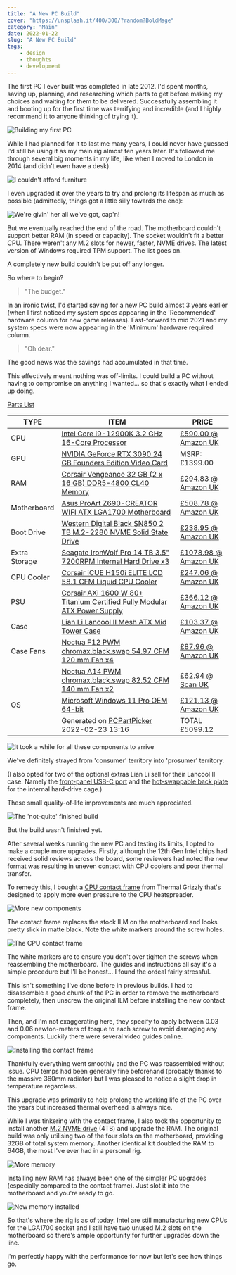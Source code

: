 ```yaml
---
title: "A New PC Build"
cover: "https://unsplash.it/400/300/?random?BoldMage"
category: "Main"
date: 2022-01-22
slug: "A New PC Build"
tags:
    - design
    - thoughts
    - development
---
```



The first PC I ever built was completed in late 2012. I'd spent months, saving up, planning, and researching which parts to get before making my choices and waiting for them to be delivered. Successfully assembling it and booting up for the first time was terrifying and incredible (and I highly recommend it to anyone thinking of trying it).

![Building my first PC](/2012-PC-Build.jpg)

While I had planned for it to last me many years, I could never have guessed I'd still be using it as my main rig almost ten years later. It's followed me through several big moments in my life, like when I moved to London in 2014 (and didn't even have a desk).

![I couldn't afford furniture](/2015-PC-Build.jpg)

I even upgraded it over the years to try and prolong its lifespan as much as possible (admittedly, things got a little silly towards the end):

![We're givin' her all we've got, cap'n!](/2021-PC-Build.jpg)

But we eventually reached the end of the road. The motherboard couldn't support better RAM (in speed or capacity). The socket wouldn't fit a better CPU. There weren't any M.2 slots for newer, faster, NVME drives. The latest version of Windows required TPM support. The list goes on.

A completely new build couldn't be put off any longer.

So where to begin?

> "The budget."

In an ironic twist, I'd started saving for a new PC build almost 3 years earlier (when I first noticed my system specs appearing in the 'Recommended' hardware column for new game releases). Fast-forward to mid 2021 and my system specs were now appearing in the 'Minimum' hardware required column.

> "Oh dear."

The good news was the savings had accumulated in that time.

This effectively meant nothing was off-limits. I could build a PC without having to compromise on anything I wanted... so that's exactly what I ended up doing.

<div class="note table">
    <a href="https://uk.pcpartpicker.com/list/rsGVY9">Parts List</a>
    <table class="pcpp-part-list">
    <thead>
        <tr>
        <th>TYPE</th>
        <th>ITEM</th>
        <th>PRICE</th>
        </tr>
    </thead>
    <tbody>
        <tr>
        <td class="pcpp-part-list-type">CPU</td>
        <td class="pcpp-part-list-item"><a href="https://uk.pcpartpicker.com/product/gGH7YJ/intel-core-i9-12900k-32-ghz-8-core-processor-bx8071512900k">Intel Core i9-12900K 3.2 GHz 16-Core Processor</a></td>
        <td class="pcpp-part-list-price">
            <a href="https://uk.pcpartpicker.com/product/gGH7YJ/intel-core-i9-12900k-32-ghz-8-core-processor-bx8071512900k">£590.00 @ Amazon UK</a>
        </td>
        </tr>
        <tr>
        <td class="pcpp-part-list-type">GPU</td>
        <td class="pcpp-part-list-item"><a href="https://uk.pcpartpicker.com/product/PFVG3C/nvidia-geforce-rtx-3090-24-gb-founders-edition-video-card-900-1g136-2510-000">NVIDIA GeForce RTX 3090 24 GB Founders Edition Video Card</a></td>
        <td class="pcpp-part-list-price">
            MSRP:
            £1399.00
        </td>
        </tr>
        <tr>
        <td class="pcpp-part-list-type">RAM</td>
        <td class="pcpp-part-list-item"><a href="https://uk.pcpartpicker.com/product/CMrRsY/corsair-vengeance-32-gb-2-x-16-gb-ddr5-4800-cl40-memory-cmk32gx5m2a4800c40">Corsair Vengeance 32 GB (2 x 16 GB) DDR5-4800 CL40 Memory</a></td>
        <td class="pcpp-part-list-price">
            <a href="https://uk.pcpartpicker.com/product/CMrRsY/corsair-vengeance-32-gb-2-x-16-gb-ddr5-4800-cl40-memory-cmk32gx5m2a4800c40">£294.83 @ Amazon UK</a>
        </td>
        </tr>
        <tr>
        <td class="pcpp-part-list-type">Motherboard</td>
        <td class="pcpp-part-list-item"><a href="https://uk.pcpartpicker.com/product/tPYmP6/asus-proart-z690-creator-wifi-atx-lga1700-motherboard-proart-z690-creator-wifi">Asus ProArt Z690-CREATOR WIFI ATX LGA1700 Motherboard</a></td>
        <td class="pcpp-part-list-price">
            <a href="https://uk.pcpartpicker.com/product/tPYmP6/asus-proart-z690-creator-wifi-atx-lga1700-motherboard-proart-z690-creator-wifi">£508.78 @ Amazon UK</a>
        </td>
        </tr>
        <tr>
        <td class="pcpp-part-list-type">Boot Drive</td>
        <td class="pcpp-part-list-item"><a href="https://uk.pcpartpicker.com/product/6LGnTW/western-digital-black-sn850-2-tb-m2-2280-nvme-solid-state-drive-wds200t1x0e">Western Digital Black SN850 2 TB M.2-2280 NVME Solid State Drive</a></td>
        <td class="pcpp-part-list-price">
            <a href="https://uk.pcpartpicker.com/product/6LGnTW/western-digital-black-sn850-2-tb-m2-2280-nvme-solid-state-drive-wds200t1x0e">£238.95 @ Amazon UK</a>
        </td>
        </tr>
        <tr>
        <td class="pcpp-part-list-type">Extra Storage</td>
        <td class="pcpp-part-list-item"><a href="https://uk.pcpartpicker.com/product/t7BTwP/seagate-ironwolf-pro-14tb-35-7200rpm-internal-hard-drive-st14000ne0008">Seagate IronWolf Pro 14 TB 3.5" 7200RPM Internal Hard Drive x3</a></td>
        <td class="pcpp-part-list-price">
            <a href="https://uk.pcpartpicker.com/product/t7BTwP/seagate-ironwolf-pro-14tb-35-7200rpm-internal-hard-drive-st14000ne0008">£1078.98 @ Amazon UK</a>
        </td>
        </tr>
        <tr>
        <td class="pcpp-part-list-type">CPU Cooler</td>
        <td class="pcpp-part-list-item"><a href="https://uk.pcpartpicker.com/product/GLjBD3/corsair-icue-h150i-elite-lcd-581-cfm-liquid-cpu-cooler-cw-9060062-ww">Corsair iCUE H150i ELITE LCD 58.1 CFM Liquid CPU Cooler</a></td>
        <td class="pcpp-part-list-price">
            <a href="https://uk.pcpartpicker.com/product/GLjBD3/corsair-icue-h150i-elite-lcd-581-cfm-liquid-cpu-cooler-cw-9060062-ww">£247.06 @ Amazon UK</a>
        </td>
        </tr>
        <tr>
        <td class="pcpp-part-list-type">PSU</td>
        <td class="pcpp-part-list-item"><a href="https://uk.pcpartpicker.com/product/cJbwrH/corsair-1600w-80-titanium-certified-fully-modular-atx-power-supply-cp-9020087-na">Corsair AXi 1600 W 80+ Titanium Certified Fully Modular ATX Power Supply</a></td>
        <td class="pcpp-part-list-price">
            <a href="https://uk.pcpartpicker.com/product/cJbwrH/corsair-1600w-80-titanium-certified-fully-modular-atx-power-supply-cp-9020087-na">£366.12 @ Amazon UK</a>
        </td>
        </tr>
        <tr>
        <td class="pcpp-part-list-type">Case</td>
        <td class="pcpp-part-list-item"><a href="https://uk.pcpartpicker.com/product/ybH8TW/lian-li-lancool-ii-mesh-atx-mid-tower-case-lancool-ii-mesh-performance">Lian Li Lancool II Mesh ATX Mid Tower Case</a></td>
        <td class="pcpp-part-list-price">
            <a href="https://uk.pcpartpicker.com/product/ybH8TW/lian-li-lancool-ii-mesh-atx-mid-tower-case-lancool-ii-mesh-performance">£103.37 @ Amazon UK</a>
        </td>
        </tr>
        <tr>
        <td class="pcpp-part-list-type">Case Fans</td>
        <td class="pcpp-part-list-item"><a href="https://uk.pcpartpicker.com/product/cFwqqs/noctua-nf-f12-pwm-chromaxblackswap-550-cfm-120mm-fan-nf-f12-pwm-chromaxblackswap">Noctua F12 PWM chromax.black.swap 54.97 CFM 120 mm Fan x4</a></td>
        <td class="pcpp-part-list-price">
            <a href="https://uk.pcpartpicker.com/product/cFwqqs/noctua-nf-f12-pwm-chromaxblackswap-550-cfm-120mm-fan-nf-f12-pwm-chromaxblackswap">£87.96 @ Amazon UK</a>
        </td>
        </tr>
        <tr>
        <td class="pcpp-part-list-type"></td>
        <td class="pcpp-part-list-item"><a href="https://uk.pcpartpicker.com/product/sWM323/noctua-nf-a14-pwm-chromaxblackswap-825-cfm-140mm-fan-nf-a14-pwm-chromaxblackswap">Noctua A14 PWM chromax.black.swap 82.52 CFM 140 mm Fan x2</a></td>
        <td class="pcpp-part-list-price">
            <a href="https://uk.pcpartpicker.com/product/sWM323/noctua-nf-a14-pwm-chromaxblackswap-825-cfm-140mm-fan-nf-a14-pwm-chromaxblackswap">£62.94 @ Scan UK</a>
        </td>
        </tr>
        <tr>
        <td class="pcpp-part-list-type">OS</td>
        <td class="pcpp-part-list-item"><a href="https://uk.pcpartpicker.com/product/yjbTwP/microsoft-windows-11-pro-oem-64-bit-fqc-10529">Microsoft Windows 11 Pro OEM 64-bit</a></td>
        <td class="pcpp-part-list-price">
            <a href="https://uk.pcpartpicker.com/product/yjbTwP/microsoft-windows-11-pro-oem-64-bit-fqc-10529">£121.13 @ Amazon UK</a>
        </td>
        </tr>
        <tr>
        <td></td>
        <td class="pcpp-part-list-type">Generated on <a href="https://uk.pcpartpicker.com/list/rsGVY9">PCPartPicker</a> 2022-02-23 13:16</td>
        <td class="pcpp-part-list-total-price">TOTAL £5099.12</td>
        </tr>
    </tbody>
    </table>
</div>

![It took a while for all these components to arrive](/2022-PC-Build.jpg)

We've definitely strayed from 'consumer' territory into 'prosumer' territory.

(I also opted for two of the optional extras Lian Li sell for their Lancool II case. Namely the [front-panel USB-C port](https://lian-li.com/product/lancool-ii-4x/) and the [hot-swappable back plate](https://lian-li.com/product/lancool-ii-3x/) for the internal hard-drive cage.)

These small quality-of-life improvements are much appreciated.

![The 'not-quite' finished build](/FOX.jpg)

But the build wasn't finished yet.

After several weeks running the new PC and testing its limits, I opted to make a couple more upgrades. Firstly, although the 12th Gen Intel chips had received solid reviews across the board, some reviewers had noted the new format was resulting in uneven contact with CPU coolers and poor thermal transfer.

To remedy this, I bought a [CPU contact frame](https://www.thermal-grizzly.com/en/products/523-cpu-contact-frame-for-12th-gen-intel-by-der8auer-en) from Thermal Grizzly that's designed to apply more even pressure to the CPU heatspreader.

![More new components](/2023-PC-Upgrade-Contact-Frame.jpg)

The contact frame replaces the stock ILM on the motherboard and looks pretty slick in matte black. Note the white markers around the screw holes.

![The CPU contact frame](/2023-PC-Component-Contact-Frame.jpg)

The white markers are to ensure you don't over tighten the screws when reassembling the motherboard. The guides and instructions all say it's a simple procedure but I'll be honest... I found the ordeal fairly stressful.

This isn't something I've done before in previous builds. I had to disassemble a good chunk of the PC in order to remove the motherboard completely, then unscrew the original ILM before installing the new contact frame.

Then, and I'm not exaggerating here, they specify to apply between 0.03 and 0.06 newton-meters of torque to each screw to avoid damaging any components. Luckily there were several video guides online.

![Installing the contact frame](/2023-PC-Installed-Contact-Frame.jpg)

Thankfully everything went smoothly and the PC was reassembled without issue. CPU temps had been generally fine beforehand (probably thanks to the massive 360mm radiator) but I was pleased to notice a slight drop in temperature regardless.

This upgrade was primarily to help prolong the working life of the PC over the years but increased thermal overhead is always nice.

While I was tinkering with the contact frame, I also took the opportunity to install another [M.2 NVME drive](https://www.amazon.co.uk/dp/B0B25M8FXX) (4TB) and upgrade the RAM. The original build was only utilising two of the four slots on the motherboard, providing 32GB of total system memory. Another identical kit doubled the RAM to 64GB, the most I've ever had in a personal rig.

![More memory](/2023-PC-Upgrade-RAM.jpg)

Installing new RAM has always been one of the simpler PC upgrades (especially compared to the contact frame). Just slot it into the motherboard and you're ready to go.

![New memory installed](/2023-PC-Installed-RAM.jpg)

So that's where the rig is as of today. Intel are still manufacturing new CPUs for the LGA1700 socket and I still have two unused M.2 slots on the motherboard so there's ample opportunity for further upgrades down the line.

I'm perfectly happy with the performance for now but let's see how things go.
